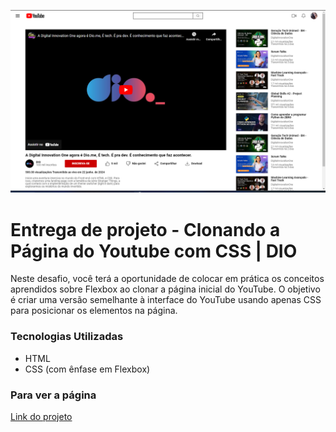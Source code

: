 ![Imagem do projeto](src/img/projeto.png)

# Entrega de projeto - Clonando a Página do Youtube com CSS | DIO
Neste desafio, você terá a oportunidade de colocar em prática os conceitos aprendidos sobre Flexbox ao clonar a página inicial do YouTube. O objetivo é criar uma versão semelhante à interface do YouTube usando apenas CSS para posicionar os elementos na página.

### Tecnologias Utilizadas
- HTML
- CSS (com ênfase em Flexbox)

### Para ver a página
[Link do projeto]()
